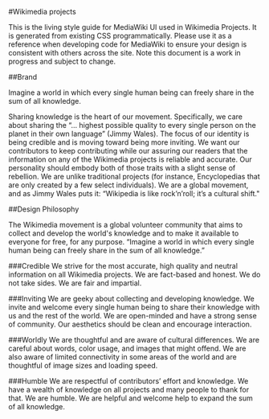 #Wikimedia projects

This is the living style guide for MediaWiki UI used in Wikimedia Projects. It is generated from existing CSS programmatically. Please use it as a reference when developing code for MediaWiki to ensure your design is consistent with others across the site. Note this document is a work in progress and subject to change.

##Brand

Imagine a world in which every single human being can freely share in the sum of all knowledge.

Sharing knowledge is the heart of our movement. Specifically, we care about sharing the “… highest possible quality to every single person on the planet in their own language” (Jimmy Wales). The focus of our identity is being credible and is moving toward being more inviting. We want our contributors to keep contributing while our assuring our readers that the information on any of the Wikimedia projects is reliable and accurate. Our personality should embody both of those traits with a slight sense of rebellion. We are unlike traditional projects (for instance, Encyclopedias that are only created by a few select individuals). We are a global movement, and as Jimmy Wales puts it: “Wikipedia is like rock’n’roll; it’s a cultural shift."

##Design Philosophy

The Wikimedia movement is a global volunteer community that aims to collect and develop the world's knowledge and to make it available to everyone for free, for any purpose. “Imagine a world in which every single human being can freely share in the sum of all knowledge.” 

###Credible
We strive for the most accurate, high quality and neutral information on all Wikimedia projects. We are fact-based and honest. We do not take sides. We are fair and impartial. 

###Inviting
We are geeky about collecting and developing knowledge. We invite and welcome every single human being to share their knowledge with us and the rest of the world. We are open-minded and have a strong sense of community. Our aesthetics should be clean and encourage interaction. 

###Worldly
We are thoughtful and are aware of cultural differences. We are careful about words, color usage, and images that might offend. We are also aware of limited connectivity in some areas of the world and are thoughtful of image sizes and loading speed. 

###Humble
We are respectful of contributors’ effort and knowledge. We have a wealth of knowledge on all projects and many people to thank for that. We are humble. We are helpful and welcome help to expand the sum of all knowledge. 

